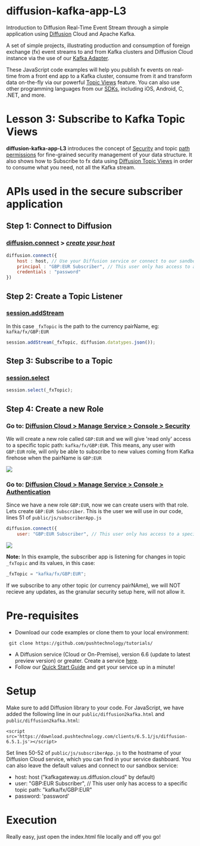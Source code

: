 # diffusion-kafka-app-L3

Introduction to Diffusion Real-Time Event Stream through a simple application using [Diffusion](https://www.pushtechnology.com/product-overview) Cloud and Apache Kafka.

A set of simple projects, illustrating production and consumption of foreign exchange (fx) event streams to and from Kafka clusters and Diffusion Cloud instance via the use of our [Kafka Adapter](https://www.pushtechnology.com/wp-content/uploads/2020/08/Diffusion-Cloud-Kafka-adapter.pdf).

These JavaScript code examples will help you publish fx events on real-time from a front end app to a Kafka cluster, consume from it and transform data on-the-fly via our powerful [Topic Views](https://docs.pushtechnology.com/docs/6.5.2/manual/html/designguide/data/topictree/topic_views.html) feature. You can also use other programming languages from our [SDKs](https://docs.pushtechnology.com/#sdks), including iOS, Android, C, .NET, and more. 

# Lesson 3: Subscribe to Kafka Topic Views
**diffusion-kafka-app-L3** introduces the concept of [Security](https://docs.pushtechnology.com/docs/6.5.1/manual/html/designguide/security/c_security.html) and topic [path permissions](https://docs.pushtechnology.com/docs/6.5.2/manual/html/designguide/security/permissions_reference.html) for fine-grained security management of your data structure. It also shows how to Subscribe to fx data using [Diffusion Topic Views](https://docs.pushtechnology.com/docs/6.5.2/manual/html/designguide/data/topictree/topic_views.html) in order to consume what you need, not all the Kafka stream.

# APIs used in the secure subscriber application

## **Step 1: Connect to Diffusion**
### [diffusion.connect](https://docs.pushtechnology.com/docs/6.5.1/js/globals.html#connect) > [*create your host*](https://management.ad.diffusion.cloud/)
```js
diffusion.connect({
	host : host, // Use your Diffusion service or connect to our sandbox "kafkagateway.eu.diffusion.cloud"
	principal : "GBP:EUR Subscriber", // This user only has access to a specific topic path: "kafka/fx/GBP:EUR"
	credentials : "password"
})
```
## **Step 2: Create a Topic Listener**
### [session.addStream](https://docs.pushtechnology.com/docs/6.5.1/js/interfaces/session.html#addstream)
In this case `_fxTopic` is the path to the currency pairName, eg: `kafka/fx/GBP:EUR`
```js
session.addStream(_fxTopic, diffusion.datatypes.json());
```
## **Step 3: Subscribe to a Topic**
### [session.select](https://docs.pushtechnology.com/docs/6.5.1/js/interfaces/session.html#select)
```js
session.select(_fxTopic);
```
## **Step 4: Create a new Role**
### Go to: [Diffusion Cloud > Manage Service > Console > Security](https://management.ad.diffusion.cloud/#!/login)
We will create a new role called `GBP:EUR` and we will give 'read only' access to a specific topic path: `kafka/fx/GBP:EUR`. This means, any user with `GBP:EUR` role, will only be able to subscribe to new values coming from Kafka firehose when the pairName is `GBP:EUR`

![](https://github.com/pushtechnology/tutorials/blob/master/data-store/diffusion-kafka-app-L3/images/roles.png)

### Go to: [Diffusion Cloud > Manage Service > Console > Authentication](https://management.ad.diffusion.cloud/#!/login)
Since we have a new role `GBP:EUR`, now we can create users with that role. Lets create `GBP:EUR Subscriber`. This is the user we will use in our code, lines 51 of `public/js/subscriberApp.js`

```js
diffusion.connect({
	user: "GBP:EUR Subscriber", // This user only has access to a specific topic path: "kafka/fx/GBP:EUR"
```

![](https://github.com/pushtechnology/tutorials/blob/master/data-store/diffusion-kafka-app-L3/images/users.png)

**Note:** In this example, the subscriber app is listening for changes in topic ``_fxTopic`` and its values, in this case:
```js
_fxTopic = "kafka/fx/GBP:EUR";
```
If we subscribe to any other topic (or currency pairNAme), we will NOT recieve any updates, as the granular security setup here, will not allow it.

# Pre-requisites

*  Download our code examples or clone them to your local environment:
```
 git clone https://github.com/pushtechnology/tutorials/
```
* A Diffusion service (Cloud or On-Premise), version 6.6 (update to latest preview version) or greater. Create a service [here](https://management.ad.diffusion.cloud/).
* Follow our [Quick Start Guide](https://docs.pushtechnology.com/quickstart/#diffusion-cloud-quick-start) and get your service up in a minute!

# Setup

Make sure to add Diffusion library to your code. For JavaScript, we have added the following line in our `public/diffusion2kafka.html` and `public/diffusion2kafka.html`:
```
<script src='https://download.pushtechnology.com/clients/6.5.1/js/diffusion-6.5.1.js'></script>
```
Set lines 50-52 of `public/js/subscriberApp.js` to the hostname of your Diffusion Cloud service, which you can find in your service dashboard.
You can also leave the default values and connect to our sandbox service:
* host: host ("kafkagateway.us.diffusion.cloud" by default)
* user: "GBP:EUR Subscriber", // This user only has access to a specific topic path: "kafka/fx/GBP:EUR"
* password: 'password'

# Execution

Really easy, just open the index.html file locally and off you go!

